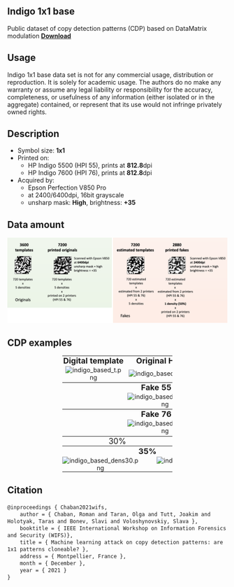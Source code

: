 ## Indigo 1x1 base
Public dataset of copy detection patterns (CDP) based on DataMatrix modulation [**Download**](https://sipcloud.unige.ch/index.php/s/TBzWKaCS77tcYPa)

## Usage
Indigo 1x1 base data set is not for any commercial usage, distribution or reproduction. It is solely for academic usage. The authors do no make any warranty or assume any legal liability or responsibility for the accuracy, completeness, or usefulness of any information (either isolated or in the aggregate) contained, or represent that its use would not infringe privately owned rights.

## Description
- Symbol size: **1x1**
- Printed on:
	- HP Indigo 5500 (HPI 55), prints at **812.8**dpi
    - HP Indigo 7600 (HPI 76), prints at **812.8**dpi
- Acquired by:
	- Epson Perfection V850 Pro
	- at 2400/6400dpi, 16bit grayscale
	- unsharp mask: **High**, brightness: **+35**

## Data amount

![](data_amount.png)

## CDP examples

<div style="text-align: center;">
<table style="width: 50%; margin: 0px auto; border: none">
<tbody>
<tr>
<th style="padding: 0; margin: 0;">
<p style="text-align: center; margin: 0;"><span style="font-size: large;">Digital template<br></span></p>
</th> <th style="padding: 0; margin: 0;">
<p style="text-align: center; margin: 0;"><span style="font-size: large;">Original HPI 55</span></p>
</th> <th style="padding: 0; margin: 0;">
<p style="text-align: center; margin: 0;"><span style="font-size: large;"><span>Original HPI 76</span><br></span></p>
</th>
</tr>
<tr>
<td>
<p style="text-align: center; margin: 0;"><img src="http://sip.unige.ch/files/7416/3836/6508/indigo_based_t.png" alt="indigo_based_t.png" width="150" height="150"></p>
</td>
<td>
<p style="text-align: center; margin: 0;"><img src="http://sip.unige.ch/files/7516/3836/6519/indigo_based_o55.png" alt="indigo_based_o55.png" width="150" height="150"></p>
</td>
<td>
<p style="text-align: center; margin: 0;"><img src="http://sip.unige.ch/files/9216/3836/6568/indigo_based_o76.png" alt="indigo_based_o76.png" width="150" height="150"></p>
</td>
</tr>
<tr>
<th style="padding: 0; margin: 0;">
<p style="text-align: center; margin: 0;"><span style="font-size: large;"><br></span></p>
</th> <th style="padding: 0; margin: 0;">
<p style="text-align: center; margin: 0;"><span style="font-size: large;">Fake 55 / 55<br></span></p>
</th> <th style="padding: 0; margin: 0;">
<p style="text-align: center; margin: 0;"><span style="font-size: large;">Fake 55 / 76<br></span></p>
</th>
</tr>
<tr>
<td>
<p style="text-align: center; margin: 0;">&nbsp;</p>
</td>
<td>
<p style="text-align: center; margin: 0;"><img src="http://sip.unige.ch/files/6516/3836/6625/indigo_based_f55_55.png" alt="indigo_based_f55_55.png" width="150" height="150"></p>
</td>
<td>
<p style="text-align: center; margin: 0;"><img src="http://sip.unige.ch/files/2716/3836/6637/indigo_based_f55_76.png" alt="indigo_based_f55_76.png" width="150" height="150"></p>
</td>
</tr>
<tr>
<th style="padding: 0; margin: 0;">
<p style="text-align: center; margin: 0;"><span style="font-size: large;"><br></span></p>
</th> <th style="padding: 0; margin: 0;">
<p style="text-align: center; margin: 0;"><span style="font-size: large;">Fake 76 / 55<br></span></p>
</th> <th style="padding: 0; margin: 0;">
<p style="text-align: center; margin: 0;"><span style="font-size: large;">Fake 76 / 76<br></span></p>
</th>
</tr>
<tr>
<td>
<p style="text-align: center; margin: 0;">&nbsp;</p>
</td>
<td>
<p style="text-align: center; margin: 0;"><img src="http://sip.unige.ch/files/3416/3836/6652/indigo_based_f76_55.png" alt="indigo_based_f76_55.png" width="150" height="150"></p>
</td>
<td>
<p style="text-align: center; margin: 0;"><img src="http://sip.unige.ch/files/3916/3836/6665/indigo_based_f76_76.png" alt="indigo_based_f76_76.png" width="150" height="150"></p>
</td>
</tr>
</tbody>
</table>
</div>

<div style="text-align: center;">
<table style="width: 50%; margin: 0px auto; border: none>
<tbody>
<tr>
<th style="padding: 0; margin: 0;">
<p style="text-align: center; margin: 0;"><span style="font-size: large;">30%</span></p>
</th> <th>&nbsp;</th> <th style="padding: 0; margin: 0;">
<p style="text-align: center; margin: 0;"><span style="font-size: large;"><span>35%</span></span></p>
</th> <th>&nbsp;</th> <th style="padding: 0; margin: 0;">
<p style="text-align: center; margin: 0;"><span style="font-size: large;"><span>40%</span></span></p>
</th> <th>&nbsp;</th> <th style="padding: 0; margin: 0;">
<p style="text-align: center; margin: 0;"><span style="font-size: large;"><span>45%</span></span></p>
</th> <th>&nbsp;</th> <th style="padding: 0; margin: 0;">
<p style="text-align: center; margin: 0;"><span style="font-size: large;"><span>50%</span></span></p>
</th>
</tr>
<tr>
<td style="padding: 0; margin: 0;"><img src="http://sip.unige.ch/files/1916/3836/7057/indigo_based_dens30.png" alt="indigo_based_dens30.png" width="110"></td>
<td>&nbsp;</td>
<td style="padding: 0; margin: 0;"><img src="http://sip.unige.ch/files/2716/3836/7072/indigo_based_dens35.png" alt="indigo_based_dens35.png" width="110"></td>
<td>&nbsp;</td>
<td style="padding: 0; margin: 0;"><img src="http://sip.unige.ch/files/2716/3836/7072/indigo_based_dens35.png" alt="indigo_based_dens35.png" width="110"></td>
<td>&nbsp;</td>
<td style="padding: 0; margin: 0;"><img src="http://sip.unige.ch/files/7416/3836/7093/indigo_based_dens45.png" alt="indigo_based_dens45.png" width="110"></td>
<td>&nbsp;</td>
<td style="padding: 0; margin: 0;"><img src="http://sip.unige.ch/files/5416/3836/7107/indigo_based_dens50.png" alt="indigo_based_dens50.png" width="110"></td>
</tr>
</tbody>
</table>
</div>


## Citation

    @inproceedings { Chaban2021wifs,
        author = { Chaban, Roman and Taran, Olga and Tutt, Joakim and Holotyak, Taras and Bonev, Slavi and Voloshynovskiy, Slava },
        booktitle = { IEEE International Workshop on Information Forensics and Security (WIFS)},
        title = { Machine learning attack on copy detection patterns: are 1x1 patterns cloneable? },
        address = { Montpellier, France },
        month = { December },
        year = { 2021 }
    }
